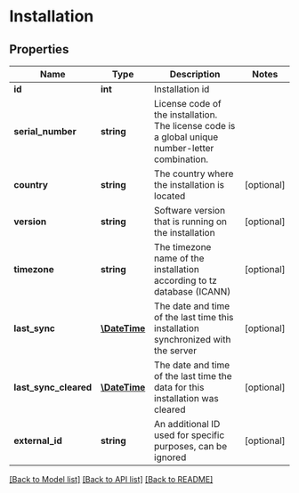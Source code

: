 # Installation

## Properties
Name | Type | Description | Notes
------------ | ------------- | ------------- | -------------
**id** | **int** | Installation id | 
**serial_number** | **string** | License code of the installation. The license code is a global unique number-letter combination. | 
**country** | **string** | The country where the installation is located | [optional] 
**version** | **string** | Software version that is running on the installation | [optional] 
**timezone** | **string** | The timezone name of the installation according to tz database (ICANN) | [optional] 
**last_sync** | [**\DateTime**](\DateTime.md) | The date and time of the last time this installation synchronized with the server | [optional] 
**last_sync_cleared** | [**\DateTime**](\DateTime.md) | The date and time of the last time the data for this installation was cleared | [optional] 
**external_id** | **string** | An additional ID used for specific purposes, can be ignored | [optional] 

[[Back to Model list]](../README.md#documentation-for-models) [[Back to API list]](../README.md#documentation-for-api-endpoints) [[Back to README]](../README.md)


